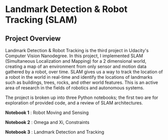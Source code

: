 # Landmark Detection & Robot Tracking (SLAM)

## Project Overview

Landmark Detection & Robot Tracking is the third project in Udacity's Computer Vision Nanodegree.  In this project, I implemented SLAM (Simultaneous Localization and Mapping) for a 2 dimensional world,  creating a map of an environment from only sensor and motion data gathered by a robot, over time. SLAM gives us a way to track the location of a robot in the world in real-time and identify the locations of landmarks such as buildings, trees, rocks, and other world features. This is an active area of research in the fields of robotics and autonomous systems. 

The project is broken up into three Python notebooks; the first two are for exploration of provided code, and a review of SLAM architectures.

__Notebook 1__ : Robot Moving and Sensing

__Notebook 2__ : Omega and Xi, Constraints 

__Notebook 3__ : Landmark Detection and Tracking 

